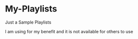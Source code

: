 # My-Playlists
Just a Sample Playlists


I am using for my benefit and it is not available for others to use

